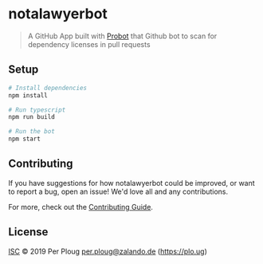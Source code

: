 # notalawyerbot

> A GitHub App built with [Probot](https://github.com/probot/probot) that Github bot to scan for dependency licenses in pull requests

## Setup

```sh
# Install dependencies
npm install

# Run typescript
npm run build

# Run the bot
npm start
```

## Contributing

If you have suggestions for how notalawyerbot could be improved, or want to report a bug, open an issue! We'd love all and any contributions.

For more, check out the [Contributing Guide](CONTRIBUTING.md).

## License

[ISC](LICENSE) © 2019 Per Ploug <per.ploug@zalando.de> (https://plo.ug)
